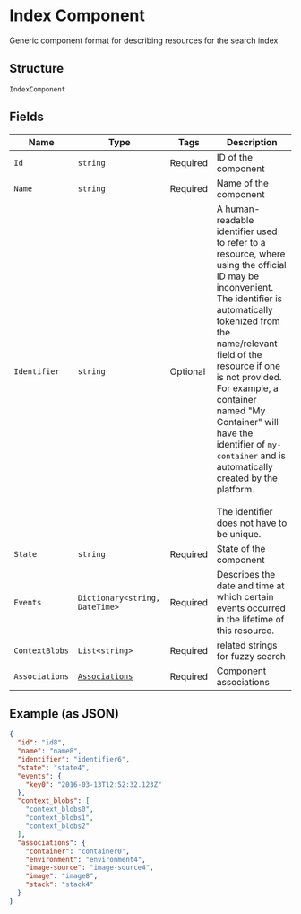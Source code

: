 
# Index Component

Generic component format for describing resources for the search index

## Structure

`IndexComponent`

## Fields

| Name | Type | Tags | Description |
|  --- | --- | --- | --- |
| `Id` | `string` | Required | ID of the component |
| `Name` | `string` | Required | Name of the component |
| `Identifier` | `string` | Optional | A human-readable identifier used to refer to a resource, where using the official ID may be inconvenient.<br>The identifier is automatically tokenized from the name/relevant field of the resource if one is not provided. For example, a container named "My Container" will<br>have the identifier of `my-container` and is automatically created by the platform.<br><br>The identifier does not have to be unique. |
| `State` | `string` | Required | State of the component |
| `Events` | `Dictionary<string, DateTime>` | Required | Describes the date and time at which certain events occurred in the lifetime of this resource. |
| `ContextBlobs` | `List<string>` | Required | related strings for fuzzy search |
| `Associations` | [`Associations`](../../doc/models/associations.md) | Required | Component associations |

## Example (as JSON)

```json
{
  "id": "id8",
  "name": "name8",
  "identifier": "identifier6",
  "state": "state4",
  "events": {
    "key0": "2016-03-13T12:52:32.123Z"
  },
  "context_blobs": [
    "context_blobs0",
    "context_blobs1",
    "context_blobs2"
  ],
  "associations": {
    "container": "container0",
    "environment": "environment4",
    "image-source": "image-source4",
    "image": "image8",
    "stack": "stack4"
  }
}
```

